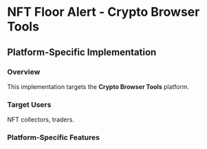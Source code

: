 # NFT Floor Alert - Crypto Browser Tools

## Platform-Specific Implementation

### Overview
This implementation targets the **Crypto Browser Tools** platform.

### Target Users
NFT collectors, traders.

### Platform-Specific Features
